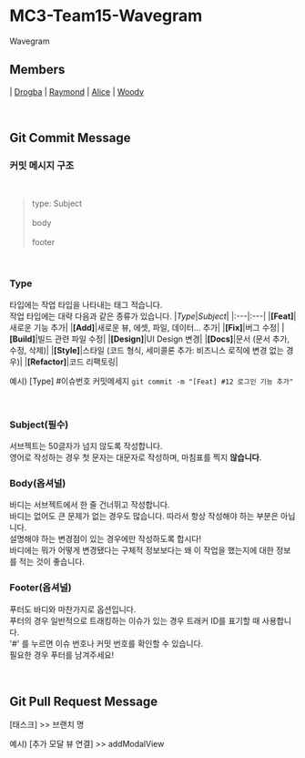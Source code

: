 # MC3-Team15-Wavegram
Wavegram

## Members
<!-- |Drogba|Raymond|Alice|
|:---|:---|:---| -->
| [Drogba](https://github.com/iDrogba) | [Raymond](https://wwww.github.com/garlicvread) | [Alice](https://github.com/ejalice) | [Woody](https://github.com/insub4067)

<br>

## Git Commit Message
### 커밋 메시지 구조

<br>

> type: Subject<br><br>
> body<br><br>
> footer

<br>

### Type
타입에는 작업 타입을 나타내는 태그 적습니다.<br>
작업 타입에는 대략 다음과 같은 종류가 있습니다.
|*Type*|*Subject*|
|:---|:---|
|**[Feat]**|새로운 기능 추가|
|**[Add]**|새로운 뷰, 에셋, 파일, 데이터... 추가|
|**[Fix]**|버그 수정|
|**[Build]**|빌드 관련 파일 수정|
|**[Design]**|UI Design 변경|
|**[Docs]**|문서 (문서 추가, 수정, 삭제)|
|**[Style]**|스타일 (코드 형식, 세미콜론 추가: 비즈니스 로직에 변경 없는 경우)|
|**[Refactor]**|코드 리팩토링| 

예시) [Type] #이슈번호 커밋메세지 `git commit -m "[Feat] #12 로그인 기능 추가"`

<br>

### Subject(필수)
서브젝트는 50글자가 넘지 않도록 작성합니다.<br>
영어로 작성하는 경우 첫 문자는 대문자로 작성하며, 마침표를 찍지 **않습니다**.<br>

### Body(옵셔널)
바디는 서브젝트에서 한 줄 건너뛰고 작성합니다.<br>
바디는 없어도 큰 문제가 없는 경우도 많습니다. 따라서 항상 작성해야 하는 부분은 아닙니다.<br>
설명해야 하는 변경점이 있는 경우에만 작성하도록 합시다!<br>
바디에는 뭐가 어떻게 변경됐다는 구체적 정보보다는 왜 이 작업을 했는지에 대한 정보를 적는 것이 좋습니다.<br>

### Footer(옵셔널)
푸터도 바디와 마찬가지로 옵션입니다.<br>
푸터의 경우 일반적으로 트래킹하는 이슈가 있는 경우 트래커 ID를 표기할 때 사용합니다.<br>
'#' 를 누르면 이슈 번호나 커밋 번호를 확인할 수 있습니다.<br>
필요한 경우 푸터를 남겨주세요!

<br>

## Git Pull Request Message
[태스크] >> 브랜치 명

예시) [추가 모달 뷰 연결] >> addModalView

<br>
